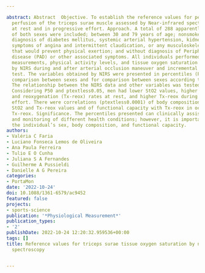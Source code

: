 ---
abstract: Abstract  Objective. To establish the reference values for peripheral tissue
  perfusion of the triceps surae muscle assessed by Near-infrared spectroscopy (NIRS)
  at rest and in progressive effort. Approach. A total of 288 apparently healthy individuals
  of both sexes were included; between 30 and 79 years of age; nonsmokers; without
  diagnosis of diabetes mellitus, systemic arterial hypertension, kidney disease,
  symptoms of angina and intermittent claudication, or any musculoskeletal alteration
  that would prevent physical exertion; and without diagnosis of Peripheral arterial
  disease (PAD) or other associated symptoms. All individuals performed anthropometric
  measurements, physical activity levels, and tissue oxygen saturation (StO 2 ) assessments
  by NIRS during and after arterial occlusion maneuver and incremental shuttle walking
  test. The variables obtained by NIRS were presented in percentiles (P) for general
  comparison between sexes and for comparison between sexes according to age group.
  The relationship between the NIRS data and other variables was tested. Main results.
  Considering P50 and ptextless0.05, men had lower StO2 values, higher deoxygenation
  and reoxygenation (Tx-reox) rates at rest, and higher Tx-reox during progressive
  effort. There were correlations (ptextless0.0001) of body composition with the lowest
  StO2 and Tx-reox values and of functional capacity with Tx-reox in occlusion and
  Tx-reox. Significance. The percentiles presented can clinically assist in the diagnosis
  and monitoring of different health conditions; however, it is important to consider
  the individual’s sex, body composition, and functional capacity.
authors:
- Valéria C Faria
- Luciano Fonseca Lemos de Oliveira
- Ana Paula Ferreira
- Tulio E O Cunha
- Juliana S A Fernandes
- Guilherme A Pussieldi
- Danielle A G Pereira
categories:
- PortaMon
date: '2022-10-24'
doi: 10.1088/1361-6579/ac9452
featured: false
projects:
- sports-science
publication: '*Physiological Measurement*'
publication_types:
- '2'
publishDate: 2022-10-24 12:20:32.959536+00:00
tags: []
title: Reference values for triceps surae tissue oxygen saturation by near-infrared
  spectroscopy

---
